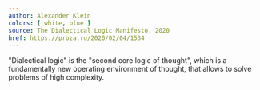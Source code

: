 ```yaml
---
author: Alexander Klein
colors: [ white, blue ]
source: The Dialectical Logic Manifesto, 2020
href: https://proza.ru/2020/02/04/1534
---
```

"Dialectical logic" is the "second core logic of thought",
which is a fundamentally new operating environment of thought,
that allows to solve problems of high complexity.
